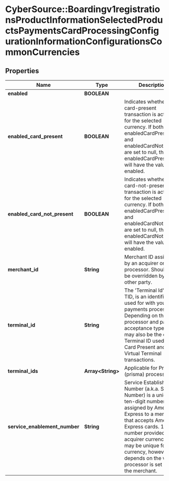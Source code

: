 # CyberSource::Boardingv1registrationsProductInformationSelectedProductsPaymentsCardProcessingConfigurationInformationConfigurationsCommonCurrencies

## Properties
Name | Type | Description | Notes
------------ | ------------- | ------------- | -------------
**enabled** | **BOOLEAN** |  | [optional] 
**enabled_card_present** | **BOOLEAN** | Indicates whether the card-present transaction is activated for the selected currency. If both enabledCardPresent and enabledCardNotPresent are set to null, then enabledCardPresent will have the value of enabled. | [optional] 
**enabled_card_not_present** | **BOOLEAN** | Indicates whether the card-not-present transaction is activated for the selected currency. If both enabledCardPresent and enabledCardNotPresent are set to null, then enabledCardNotPresent will have the value of enabled. | [optional] 
**merchant_id** | **String** | Merchant ID assigned by an acquirer or a processor. Should not be overridden by any other party. | [optional] 
**terminal_id** | **String** | The &#39;Terminal Id&#39; aka TID, is an identifier used for with your payments processor. Depending on the processor and payment acceptance type this may also be the default Terminal ID used for Card Present and Virtual Terminal transactions.  | [optional] 
**terminal_ids** | **Array&lt;String&gt;** | Applicable for Prisma (prisma) processor. | [optional] 
**service_enablement_number** | **String** | Service Establishment Number (a.k.a. SE Number) is a unique ten-digit number assigned by American Express to a merchant that accepts American Express cards. 10 digit number provided by acquirer currency. This may be unique for each currency, however it depends on the way the processor is set up for the merchant.  | [optional] 


